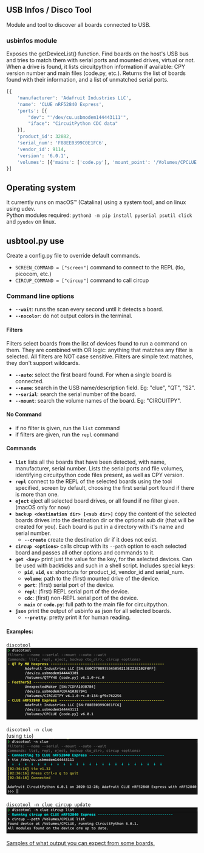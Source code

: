 ## USB Infos / Disco Tool
Module and tool to discover all boards connected to USB.

### usbinfos module
Exposes the getDeviceList() function. Find boards on the host's USB bus and tries to match them with serial ports and mounted drives, virtual or not. When a drive is found, it lists circuitpython information if available: CPY version number and main files (code.py, etc.). Returns the list of boards found with their information, and a list of unmatched serial ports.
```python
[{
	'manufacturer': 'Adafruit Industries LLC',
	'name': 'CLUE nRF52840 Express',
	'ports': [{
		"dev": "'/dev/cu.usbmodem144443111'",
		"iface": "CircuitPython CDC data"
	}],
	'product_id': 32882,
	'serial_num': 'F88EE0399C0E1FC6',
	'vendor_id': 9114,
	'version': '6.0.1',
	'volumes': [{'mains': ['code.py'], 'mount_point': '/Volumes/CPCLUE'}]
}]
```

## Operating system
It currently runs on macOS™ (Catalina) using a system tool, and on linux using udev.  
Python modules required: `python3 -m pip install pyserial psutil click` and `pyudev` on linux.

## usbtool.py use

Create a config.py file to override default commands.
- `SCREEN_COMMAND = ["screen"]` command to connect to the REPL (tio, picocom, etc.)
- `CIRCUP_COMMAND = ["circup"]` command to call circup

### Command line options

- **`--wait`**: runs the scan every second until it detects a board.
- **`--nocolor`**: do not output colors in the terminal.

#### Filters
Filters select boards from the list of devices found to run a command on them. They are combined with OR logic: anything that matches any filter is selected. All filters are NOT case sensitive. Filters are simple text matches, they don't support wildcards.

- **`--auto`**: select the first board found. For when a single board is connected.
- **`--name`**: search in the USB name/description field. Eg: "clue", "QT", "S2".
- **`--serial`**: search the serial number of the board.
- **`--mount`**: search the volume names of the board. Eg: "CIRCUITPY".

#### No Command

- if no filter is given, run the `list` command
- if filters are given, run the `repl` command

#### Commands

-	**`list`** lists all the boards that have been detected, with name, manufacturer, serial number. Lists the serial ports and file volumes, identifying circuitpython code files present, as well as CPY version.
-	**`repl`** connect to the REPL of the selected boards using the tool specified, screen by default, choosing the first serial port found if there is more than one.
-	**`eject`** eject all selected board drives, or all found if no filter given. (macOS only for now)
-	**`backup <destination dir> [<sub dir>]`** copy the content of the selected boards drives into the destination dir or the optional sub dir (that will be created for you). Each board is put in a directory with it's name and serial number.
	-	**`--create`** create the destination dir if it does not exist.
-	**`circup <options>`** calls circup with its `--path` option to each selected board and passes all other options and commands to it.
-	**`get <key>`** print just the value for the key, for the selected devices. Can be used with backticks and such in a shell script. Includes special keys:
	- **`pid`**, **`vid`**, **`sn`**: shortcuts for product_id, vendor_id and serial_num.
	- **`volume`**: path to the (first) mounted drive of the device.
	- **`port`**: (first) serial port of the device.
	- **`repl`**: (first) REPL serial port of the device.
	- **`cdc`**: (first) non-REPL serial port of the device.
	- **`main`** or **`code.py`**: full path to the main file for circuitpython.
-	**`json`** print the output of usbinfo as json for all selected boards.
	- **`--pretty`**: pretty print it for human reading.

#### Examples:

`discotool`
![discotool list](docs/list_clue_qt_s2.png)

`discotool -n clue`  
(using `tio`)
![discotool repl](docs/repl_to_clue.png)

`discotool -n clue circup update`
![discotool circup](docs/circup_to_clue.png)


[Samples of what output you can expect from some boards.](docs/examples.md)
